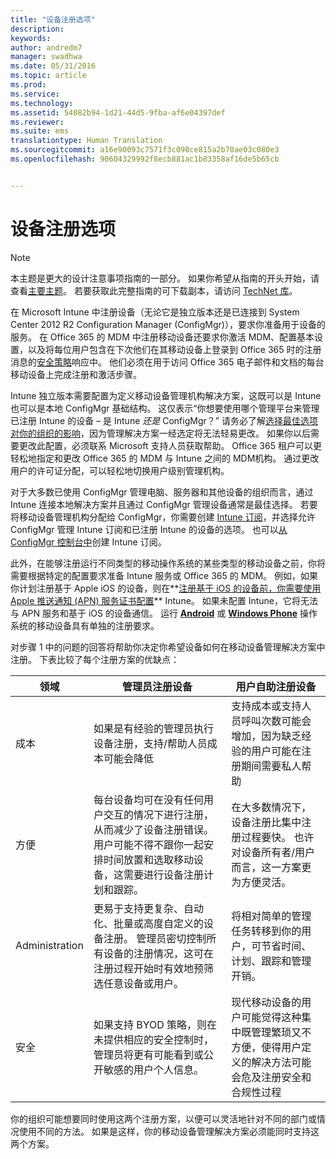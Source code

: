```yaml
---
title: "设备注册选项"
description: 
keywords: 
author: andredm7
manager: swadhwa
ms.date: 05/31/2016
ms.topic: article
ms.prod: 
ms.service: 
ms.technology: 
ms.assetid: 54082b94-1d21-44d5-9fba-af6e04397def
ms.reviewer: 
ms.suite: ems
translationtype: Human Translation
ms.sourcegitcommit: a16e90093c7571f3c098ce815a2b70ae03c080e3
ms.openlocfilehash: 90604329992f8ecb881ac1b83358af16de5b65cb


---
```



# 设备注册选项

>[!NOTE]
>本主题是更大的设计注意事项指南的一部分。 如果你希望从指南的开头开始，请查看[主要主题](mdm-design-considerations-guide.md)。 若要获取此完整指南的可下载副本，请访问 [TechNet 库](https://gallery.technet.microsoft.com/Mobile-Device-Management-7d401582)。

在 Microsoft Intune 中注册设备（无论它是独立版本还是已连接到 System Center 2012 R2 Configuration Manager (ConfigMgr)），要求你准备用于设备的服务。 在 Office 365 的 MDM 中注册移动设备还要求你激活 MDM、配置基本设置，以及将每位用户包含在下次他们在其移动设备上登录到 Office 365 时的注册消息的[安全策略](https://technet.microsoft.com/library/ms.o365.cc.newdevicepolicy.aspx)响应中。 他们必须在用于访问 Office 365 电子邮件和文档的每台移动设备上完成注册和激活步骤。

Intune 独立版本需要配置为定义移动设备管理机构解决方案，这既可以是 Intune 也可以是本地 ConfigMgr 基础结构。 这仅表示“你想要使用哪个管理平台来管理已注册 Intune 的设备 – 是 Intune *还是* ConfigMgr？” 请务必了解[选择最佳选项对你的组织的影响](/Intune/deploy-use/enroll-devices-in-microsoft-intune)，因为管理解决方案一经选定将无法轻易更改。 如果你以后需要更改此配置，必须联系 Microsoft 支持人员获取帮助。 Office 365 租户可以更轻松地指定和更改 Office 365 的 MDM 与 Intune 之间的 MDM机构。 通过更改用户的许可证分配，可以轻松地切换用户级别管理机构。 

对于大多数已使用 ConfigMgr 管理电脑、服务器和其他设备的组织而言，通过 Intune 连接本地解决方案并且通过 ConfigMgr 管理设备通常是最佳选择。 若要将移动设备管理机构分配给 ConfigMgr，你需要创建 [Intune 订阅](https://portal.office.com/Signup/Signup.aspx?OfferId=40BE278A-DFD1-470a-9EF7-9F2596EA7FF9&dl=INTUNE_A&ali=1#0)，并选择允许 ConfigMgr 管理 Intune 订阅和已注册 Intune 的设备的选项。 也可以[从 ConfigMgr 控制台中](https://technet.microsoft.com/library/jj884158.aspx)创建 Intune 订阅。

此外，在能够注册运行不同类型的移动操作系统的某些类型的移动设备之前，你将需要根据特定的配置要求准备 Intune 服务或 Office 365 的 MDM。 例如，如果你计划注册基于 Apple iOS 的设备，则在**[注册基于 iOS 的设备前，你需要使用 Apple 推送通知 (APN) 服务证书配置](https://technet.microsoft.com/library/dn408185.aspx)** Intune。 如果未配置 Intune，它将无法与 APN 服务和基于 iOS 的设备通信。 运行 **[Android](https://technet.microsoft.com/library/dn764960.aspx)** 或 **[Windows Phone](https://technet.microsoft.com/library/dn764959.aspx)** 操作系统的移动设备具有单独的注册要求。

对步骤 1 中的问题的回答将帮助你决定你希望设备如何在移动设备管理解决方案中注册。 下表比较了每个注册方案的优缺点：

| 领域  | 管理员注册设备 | 用户自助注册设备 |
| ------------- | ------------- | ------------ |
| 成本 | 如果是有经验的管理员执行设备注册，支持/帮助人员成本可能会降低 | 支持成本或支持人员呼叫次数可能会增加，因为缺乏经验的用户可能在注册期间需要私人帮助 |
| 方便  | 每台设备均可在没有任何用户交互的情况下进行注册，从而减少了设备注册错误。 用户可能不得不跟你一起安排时间放置和选取移动设备，这需要进行设备注册计划和跟踪。| 在大多数情况下，设备注册比集中注册过程要快。 也许对设备所有者/用户而言，这一方案更为方便灵活。 |
| Administration | 更易于支持更复杂、自动化、批量或高度自定义的设备注册。 管理员密切控制所有设备的注册情况，这可在注册过程开始时有效地预筛选任意设备或用户。 | 将相对简单的管理任务转移到你的用户，可节省时间、计划、跟踪和管理开销。 |
| 安全 | 如果支持 BYOD 策略，则在未提供相应的安全控制时，管理员将更有可能看到或公开敏感的用户个人信息。 | 现代移动设备的用户可能觉得这种集中既管理繁琐又不方便，使得用户定义的解决方法可能会危及注册安全和合规性过程 |

你的组织可能想要同时使用这两个注册方案，以便可以灵活地针对不同的部门或情况使用不同的方法。 如果是这样，你的移动设备管理解决方案必须能同时支持这两个方案。


<!--HONumber=Jul16_HO3-->



